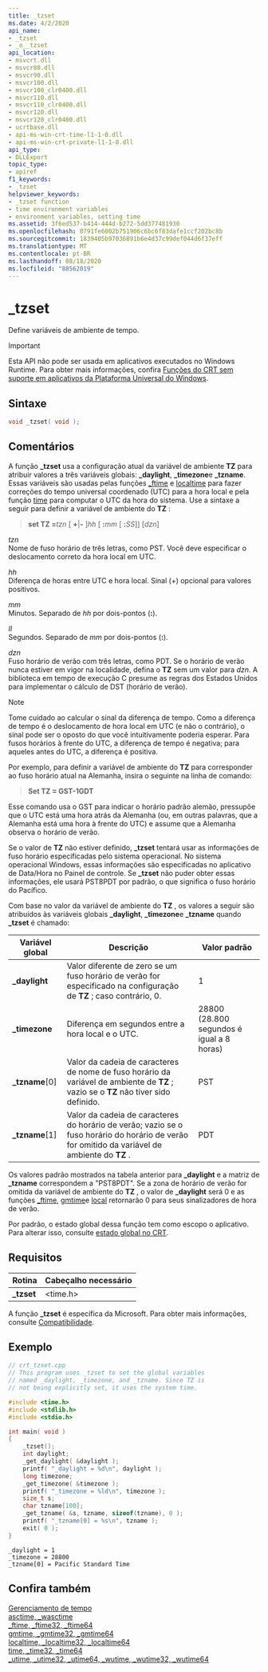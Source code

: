 ```yaml
---
title: _tzset
ms.date: 4/2/2020
api_name:
- _tzset
- _o__tzset
api_location:
- msvcrt.dll
- msvcr80.dll
- msvcr90.dll
- msvcr100.dll
- msvcr100_clr0400.dll
- msvcr110.dll
- msvcr110_clr0400.dll
- msvcr120.dll
- msvcr120_clr0400.dll
- ucrtbase.dll
- api-ms-win-crt-time-l1-1-0.dll
- api-ms-win-crt-private-l1-1-0.dll
api_type:
- DLLExport
topic_type:
- apiref
f1_keywords:
- _tzset
helpviewer_keywords:
- _tzset function
- time environment variables
- environment variables, setting time
ms.assetid: 3f6ed537-b414-444d-b272-5dd377481930
ms.openlocfilehash: 0791fe6002b751906c6bc6f83dafe1ccf202bc8b
ms.sourcegitcommit: 1839405b97036891b6e4d37c99def044d6f37eff
ms.translationtype: MT
ms.contentlocale: pt-BR
ms.lasthandoff: 08/18/2020
ms.locfileid: "88562019"
---
```

# <a name="_tzset"></a>_tzset

Define variáveis de ambiente de tempo.

> [!IMPORTANT]
> Esta API não pode ser usada em aplicativos executados no Windows Runtime. Para obter mais informações, confira [Funções do CRT sem suporte em aplicativos da Plataforma Universal do Windows](../../cppcx/crt-functions-not-supported-in-universal-windows-platform-apps.md).

## <a name="syntax"></a>Sintaxe

```C
void _tzset( void );
```

## <a name="remarks"></a>Comentários

A função **_tzset** usa a configuração atual da variável de ambiente **TZ** para atribuir valores a três variáveis globais: **_daylight**, **_timezone**e **_tzname**. Essas variáveis são usadas pelas funções [_ftime](ftime-ftime32-ftime64.md) e [localtime](localtime-localtime32-localtime64.md) para fazer correções do tempo universal coordenado (UTC) para a hora local e pela função [time](time-time32-time64.md) para computar o UTC da hora do sistema. Use a sintaxe a seguir para definir a variável de ambiente do **TZ** :

> **set TZ =**_tzn_ \[ **+**&#124;**-** ]*hh* \[ **:**_mm_ \[ **:**_SS_]] [*dzn*]

 *tzn* \
 Nome de fuso horário de três letras, como PST. Você deve especificar o deslocamento correto da hora local em UTC.

 *hh* \
 Diferença de horas entre UTC e hora local. Sinal (+) opcional para valores positivos.

 *mm* \
 Minutos. Separado de *hh* por dois-pontos (**:**).

 *II* \
 Segundos. Separado de *mm* por dois-pontos (**:**).

 *dzn* \
 Fuso horário de verão com três letras, como PDT. Se o horário de verão nunca estiver em vigor na localidade, defina o **TZ** sem um valor para *dzn*. A biblioteca em tempo de execução C presume as regras dos Estados Unidos para implementar o cálculo de DST (horário de verão).

> [!NOTE]
> Tome cuidado ao calcular o sinal da diferença de tempo. Como a diferença de tempo é o deslocamento de hora local em UTC (e não o contrário), o sinal pode ser o oposto do que você intuitivamente poderia esperar. Para fusos horários à frente do UTC, a diferença de tempo é negativa; para aqueles antes do UTC, a diferença é positiva.

Por exemplo, para definir a variável de ambiente do **TZ** para corresponder ao fuso horário atual na Alemanha, insira o seguinte na linha de comando:

> **Set TZ = GST-1GDT**

Esse comando usa o GST para indicar o horário padrão alemão, pressupõe que o UTC está uma hora atrás da Alemanha (ou, em outras palavras, que a Alemanha está uma hora à frente do UTC) e assume que a Alemanha observa o horário de verão.

Se o valor de **TZ** não estiver definido, **_tzset** tentará usar as informações de fuso horário especificadas pelo sistema operacional. No sistema operacional Windows, essas informações são especificadas no aplicativo de Data/Hora no Painel de controle. Se **_tzset** não puder obter essas informações, ele usará PST8PDT por padrão, o que significa o fuso horário do Pacífico.

Com base no valor da variável de ambiente do **TZ** , os valores a seguir são atribuídos às variáveis globais **_daylight**, **_timezone**e **_tzname** quando **_tzset** é chamado:

|Variável global|Descrição|Valor padrão|
|---------------------|-----------------|-------------------|
|**_daylight**|Valor diferente de zero se um fuso horário de verão for especificado na configuração de **TZ** ; caso contrário, 0.|1|
|**_timezone**|Diferença em segundos entre a hora local e o UTC.|28800 (28.800 segundos é igual a 8 horas)|
|**_tzname**[0]|Valor da cadeia de caracteres de nome de fuso horário da variável de ambiente de **TZ** ; vazio se o **TZ** não tiver sido definido.|PST|
|**_tzname**[1]|Valor da cadeia de caracteres do horário de verão; vazio se o fuso horário do horário de verão for omitido da variável de ambiente do **TZ** .|PDT|

Os valores padrão mostrados na tabela anterior para **_daylight** e a matriz de **_tzname** correspondem a "PST8PDT". Se a zona de horário de verão for omitida da variável de ambiente do **TZ** , o valor de **_daylight** será 0 e as funções [_ftime](ftime-ftime32-ftime64.md), [gmtime](gmtime-gmtime32-gmtime64.md)e [local](localtime-localtime32-localtime64.md) retornarão 0 para seus sinalizadores de hora de verão.

Por padrão, o estado global dessa função tem como escopo o aplicativo. Para alterar isso, consulte [estado global no CRT](../global-state.md).

## <a name="requirements"></a>Requisitos

|Rotina|Cabeçalho necessário|
|-------------|---------------------|
|**_tzset**|\<time.h>|

A função **_tzset** é específica da Microsoft. Para obter mais informações, consulte [Compatibilidade](../../c-runtime-library/compatibility.md).

## <a name="example"></a>Exemplo

```C
// crt_tzset.cpp
// This program uses _tzset to set the global variables
// named _daylight, _timezone, and _tzname. Since TZ is
// not being explicitly set, it uses the system time.

#include <time.h>
#include <stdlib.h>
#include <stdio.h>

int main( void )
{
    _tzset();
    int daylight;
    _get_daylight( &daylight );
    printf( "_daylight = %d\n", daylight );
    long timezone;
    _get_timezone( &timezone );
    printf( "_timezone = %ld\n", timezone );
    size_t s;
    char tzname[100];
    _get_tzname( &s, tzname, sizeof(tzname), 0 );
    printf( "_tzname[0] = %s\n", tzname );
    exit( 0 );
}
```

```Output
_daylight = 1
_timezone = 28800
_tzname[0] = Pacific Standard Time
```

## <a name="see-also"></a>Confira também

[Gerenciamento de tempo](../../c-runtime-library/time-management.md)<br/>
[asctime, _wasctime](asctime-wasctime.md)<br/>
[_ftime, _ftime32, _ftime64](ftime-ftime32-ftime64.md)<br/>
[gmtime, _gmtime32, _gmtime64](gmtime-gmtime32-gmtime64.md)<br/>
[localtime, _localtime32, _localtime64](localtime-localtime32-localtime64.md)<br/>
[time, _time32, _time64](time-time32-time64.md)<br/>
[_utime, _utime32, _utime64, _wutime, _wutime32, _wutime64](utime-utime32-utime64-wutime-wutime32-wutime64.md)<br/>
